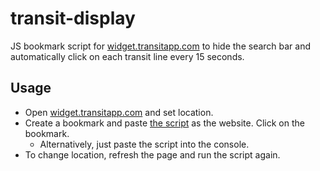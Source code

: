 # transit-display

JS bookmark script for [widget.transitapp.com](widget.transitapp.com) to
hide the search bar and automatically click on each transit line every 15 seconds.

## Usage

* Open [widget.transitapp.com](widget.transitapp.com) and set location.
* Create a bookmark and paste [the script](https://raw.githubusercontent.com/mosguinz/transit-display/main/bookmark.js)
  as the website. Click on the bookmark.
    * Alternatively, just paste the script into the console.
* To change location, refresh the page and run the script again.
